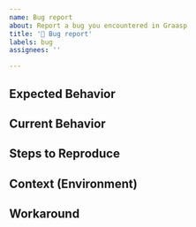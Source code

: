 ```yaml
---
name: Bug report
about: Report a bug you encountered in Graasp
title: '🐛 Bug report'
labels: bug
assignees: ''

---
```


<!--- Provide a general summary of the issue in the Title above -->

## Expected Behavior
<!--- Tell us what should happen -->

## Current Behavior
<!--- Tell us what happens instead of the expected behavior -->
<!--- Don't hesitate to link screenshots to help us with -->
<!--- understanding your situation. -->

## Steps to Reproduce
<!--- Provide a link to a live example, or an unambiguous set of steps to -->
<!--- reproduce this bug. -->

## Context (Environment)
<!--- How has this issue affected you? What are you trying to accomplish? -->
<!--- Providing context helps us come up with a solution that is most -->
<!--- useful in the real world. Include as many detail as possible, such as -->
<!--- your browser informations, your OS, and other details. In that -->
<!--- context, too much information isn't a thing. -->

## Workaround
<!--- IF APPLICABLE, tell us how you dealt with this bug -->
